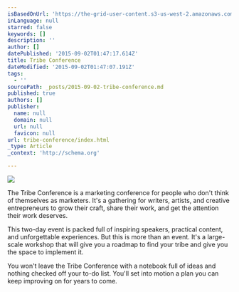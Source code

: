 ```yaml
---
isBasedOnUrl: 'https://the-grid-user-content.s3-us-west-2.amazonaws.com/26ab9c89-dedf-4b8f-b6cd-933190e64a91.jpg'
inLanguage: null
starred: false
keywords: []
description: ''
author: []
datePublished: '2015-09-02T01:47:17.614Z'
title: Tribe Conference
dateModified: '2015-09-02T01:47:07.191Z'
tags:
  - ''
sourcePath: _posts/2015-09-02-tribe-conference.md
published: true
authors: []
publisher:
  name: null
  domain: null
  url: null
  favicon: null
url: tribe-conference/index.html
_type: Article
_context: 'http://schema.org'

---
```

![](https://the-grid-user-content.s3-us-west-2.amazonaws.com/26ab9c89-dedf-4b8f-b6cd-933190e64a91.jpg)

The Tribe Conference is a marketing conference for people who don't think of themselves as marketers. It's a gathering for writers, artists, and creative entrepreneurs to grow their craft, share their work, and get the attention their work deserves. 

This two-day event is packed full of inspiring speakers, practical content, and unforgettable experiences. But this is more than an event. It's a large-scale workshop that will give you a roadmap to find your tribe and give you the space to implement it.

You won't leave the Tribe Conference with a notebook full of ideas and nothing checked off your to-do list. You'll set into motion a plan you can keep improving on for years to come.